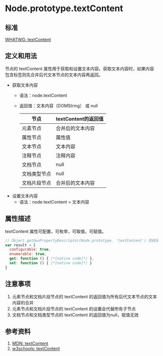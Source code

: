 # Node.prototype.textContent

## 标准
[WHATWG: textContent](https://dom.spec.whatwg.org/#dom-node-textcontent)

## 定义和用法
节点的 textContent 属性用于获取和设置文本内容。获取文本内容时，如果内容包含标签则先合并后代文本节点的文本内容再返回。

- 获取文本内容
    - 语法：node.textContent
    - 返回值：文本内容（DOMString） 或 null
    
        节点 | textContent的返回值
        --- | ---
        元素节点 | 合并后的文本内容
        属性节点 | 属性值
        文本节点 | 文本内容
        注释节点 | 注释内容
        文档节点 | null
        文档类型节点 | null
        文档片段节点 | 合并后的文本内容
- 设置文本内容
    - 语法：node.textContent = 文本内容
    
## 属性描述
textContent 属性可配置，可枚举，可取值，可赋值。
```javascript
// Object.getOwnPropertyDescriptor(Node.prototype, 'textContent') 的结果如下：
var result = {
  configurable: true,
  enumerable: true,
  get: function () { /*[native code]*/ },
  set: function () { /*[native code]*/ }
}
```
    
## 注意事项
1. 元素节点和文档片段节点的 textContent 的返回值为所有后代文本节点的文本内容的合并
2. 元素节点和文档片段节点的 textContent 的设置会代替所有子节点
3. 文档节点和文档类型节点的 textContent 的返回值为null，赋值无效

## 参考资料
1. [MDN: textContent](https://developer.mozilla.org/en-US/docs/Web/API/Node/textContent)
2. [w3schools: textContent](http://www.w3schools.com/jsref/prop_node_textcontent.asp)
